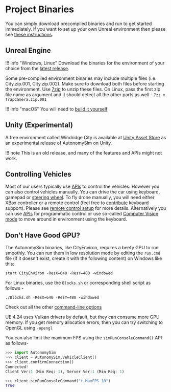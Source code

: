 # Project Binaries

You can simply download precompiled binaries and run to get started immediately. If you want to set up your own Unreal environment then please see [these instructions](https://github.com/nervosys/AutonomySim/#how-to-get-it).

## Unreal Engine

!!! info "Windows, Linux"
    Download the binaries for the environment of your choice from the [latest release](https://github.com/nervosys/AutonomySim/releases).

Some pre-compiled environment binaries may include multiple files (i.e. City.zip.001, City.zip.002). Make sure to download both files before starting the environment.
Use [7zip](https://www.7-zip.org/download.html) to unzip these files. On Linux, pass the first zip file name as argument and it should detect all the other parts as well - `7zz x TrapCamera.zip.001`

!!! info "macOS"
    You will need to [build it yourself](build_linux.md)

## Unity (Experimental)

A free environment called Windridge City is available at [Unity Asset Store](https://assetstore.unity.com/) as an experimental release of AutonomySim on Unity.

!!! note
    This is an old release, and many of the features and APIs might not work.

## Controlling Vehicles

Most of our users typically use [APIs](apis.md) to control the vehicles. However you can also control vehicles manually. You can drive the car using keyboard, gamepad or [steering wheel](controller_wheel.md). To fly drone manually, you will need either XBox controller or a remote control (feel free to [contribute](CONTRIBUTING.md) keyboard support). Please see [remote control setup](controller_remote.md) for more details. Alternatively you can use [APIs](apis.md) for programmatic control or use so-called [Computer Vision mode](apis_image.md) to move around in environment using the keyboard.

## Don't Have Good GPU?

The AutonomySim binaries, like CityEnviron, requires a beefy GPU to run smoothly. You can run them in low resolution mode by editing the `run.cmd` file (if it doesn't exist, create it with the following content) on Windows like this:

```batch
start CityEnviron -ResX=640 -ResY=480 -windowed
```

For Linux binaries, use the `Blocks.sh` or corresponding shell script as follows -

```shell
./Blocks.sh -ResX=640 -ResY=480 -windowed
```

Check out all the other [command-line options](https://docs.unrealengine.com/en-US/ProductionPipelines/CommandLineArguments/index.html)

UE 4.24 uses Vulkan drivers by default, but they can consume more GPU memory. If you get memory allocation errors, then you can try switching to OpenGL using `-opengl`

You can also limit the maximum FPS using the `simRunConsoleCommand()` API as follows-

```python
>>> import AutonomySim
>>> client = AutonomySim.VehicleClient()
>>> client.confirmConnection()
Connected!
Client Ver:1 (Min Req: 1), Server Ver:1 (Min Req: 1)

>>> client.simRunConsoleCommand("t.MaxFPS 10")
True
```
